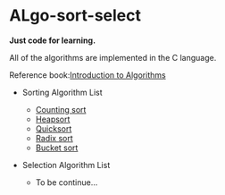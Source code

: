 # ALgo-sort-select

**Just code for learning.**

All of the algorithms are implemented in the C language.

Reference book:[Introduction to Algorithms][wiki-IA]

- Sorting Algorithm List
    + [Counting sort][wiki-Csort]
    + [Heapsort][wiki-Hsort]
    + [Quicksort][wiki-Qsort]
    + [Radix sort][wiki-Rsort]
    + [Bucket sort][wiki-Bsort]

- Selection Algorithm List
    + To be continue...

[wiki-IA]:https://en.wikipedia.org/wiki/Introduction_to_Algorithms
[wiki-Csort]:https://en.wikipedia.org/wiki/Counting_sort
[wiki-Hsort]:https://en.wikipedia.org/wiki/Heapsort
[wiki-Qsort]:https://en.wikipedia.org/wiki/Quicksort
[wiki-Rsort]:https://en.wikipedia.org/wiki/Radix_sort
[wiki-Bsort]:https://en.wikipedia.org/wiki/Bucket_sort
